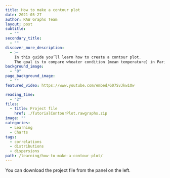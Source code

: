 ```yaml
---
title: How to make a contour plot
date: 2021-05-27
author: RAW Graphs Team
layout: post
subtitle:
  - ""
secondary_title:
  - ""
discover_more_description:
  - >-
    In this guide you’ll learn how to create a contour plot.
    The goal is to compare wheater condition (mean temperature) in Paris during the World War II, from 1944 to 1945.
background_image:
  - "0"
page_background_image:
  - ""
featured_video: https://www.youtube.com/embed/G07SvJkw1Ow

reading_time:
  - "2"
files:
  - title: Project file
    href: ./TutorialContourPlot.rawgraphs.zip
image: ""
categories:
  - Learning
  - Charts
tags:
  - correlations
  - distributions
  - dispersions
path: /learning/how-to-make-a-contour-plot/
---
```


You can download the project file from the panel on the left.
